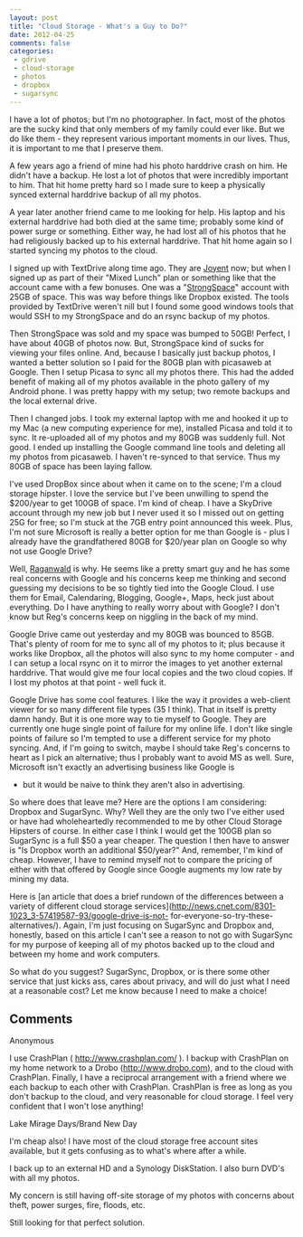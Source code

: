 ```yaml
---
layout: post
title: "Cloud Storage - What's a Guy to Do?"
date: 2012-04-25
comments: false
categories:
 - gdrive
 - cloud-storage
 - photos
 - dropbox
 - sugarsync
---
```

I have a lot of photos; but I'm no photographer.  In fact, most of the photos
are the sucky kind that only members of my family could ever like.  But we do
like them - they represent various important moments in our lives.  Thus, it
is important to me that I preserve them.  
  
A few years ago a friend of mine had his photo harddrive crash on him.  He
didn't have a backup.  He lost a lot of photos that were incredibly important
to him.  That hit home pretty hard so I made sure to keep a physically synced
external harddrive backup of all my photos.  
  
A year later another friend came to me looking for help.  His laptop and his
external harddrive had both died at the same time; probably some kind of power
surge or something.  Either way, he had lost all of his photos that he had
religiously backed up to his external harddrive.  That hit home again so I
started syncing my photos to the cloud.  
  
I signed up with TextDrive along time ago.  They are
[Joyent](http://www.joyent.com/) now; but when I signed up as part of their
"Mixed Lunch" plan or something like that the account came with a few bonuses.
One was a "[StrongSpace](https://www.strongspace.com/)" account with 25GB of
space.  This was way before things like Dropbox existed.  The tools provided
by TextDrive weren't nill but I found some good windows tools that would SSH
to my StrongSpace and do an rsync backup of my photos.  
  
Then StrongSpace was sold and my space was bumped to 50GB!  Perfect, I have
about 40GB of photos now.  But, StrongSpace kind of sucks for viewing your
files online.  And, because I basically just backup photos, I wanted a better
solution so I paid for the 80GB plan with picasaweb at Google.  Then I setup
Picasa to sync all my photos there.  This had the added benefit of making all
of my photos available in the photo gallery of my Android phone.  I was pretty
happy with my setup;  two remote backups and the local external drive.  
  
Then I changed jobs.  I took my external laptop with me and hooked it up to my
Mac (a new computing experience for me), installed Picasa and told it to sync.
It re-uploaded all of my photos and my 80GB was suddenly full.  Not good.  I
ended up installing the Google command line tools and deleting all my photos
from picasaweb.  I haven't re-synced to that service.  Thus my 80GB of space
has been laying fallow.  
  
I've used DropBox since about when it came on to the scene; I'm a cloud
storage hipster.  I love the service but I've been unwilling to spend the
$200/year to get 100GB of space.  I'm kind of cheap.  I have a SkyDrive
account through my new job but I never used it so I missed out on getting 25G
for free; so I'm stuck at the 7GB entry point announced this week.  Plus, I'm
not sure Microsoft is really a better option for me than Google is - plus I
already have the grandfathered 80GB for $20/year plan on Google so why not use
Google Drive?  
  
Well, [Raganwald](http://weblog.raganwald.com/) is why.  He seems like a
pretty smart guy and he has some real concerns with Google and his concerns
keep me thinking and second guessing my decisions to be so tightly tied into
the Google Cloud.  I use them for Email, Calendaring, Blogging, Google+, Maps,
heck just about everything.  Do I have anything to really worry about with
Google?  I don't know but Reg's concerns keep on niggling in the back of my
mind.  
  
Google Drive came out yesterday and my 80GB was bounced to 85GB.  That's
plenty of room for me to sync all of my photos to it; plus because it works
like Dropbox, all the photos will also sync to my home computer - and I can
setup a local rsync on it to mirror the images to yet another external
harddrive.  That would give me four local copies and the two cloud copies.  If
I lost my photos at that point - well fuck it.  
  
Google Drive has some cool features.  I like the way it provides a web-client
viewer for so many different file types (35 I think).  That in itself is
pretty damn handy.   But it is one more way to tie myself to Google.  They are
currently one huge single point of failure for my online life.  I don't like
single points of failure so I'm tempted to use a different service for my
photo syncing.  And, if I'm going to switch, maybe I should take Reg's
concerns to heart as I pick an alternative; thus I probably want to avoid MS
as well.  Sure, Microsoft isn't exactly an advertising business like Google is
- but it would be naive to think they aren't also in advertising.  
  
So where does that leave me?  Here are the options I am considering:  Dropbox
and SugarSync.  Why? Well they are the only two I've either used or have had
wholeheartedly recommended to me by other Cloud Storage Hipsters of course.
In either case I think I would get the 100GB plan so SugarSync is a full $50 a
year cheaper.  The question I then have to answer is "Is Dropbox worth an
additional $50/year?"  And, remember, I'm kind of cheap.  However, I have to
remind myself not to compare the pricing of either with that offered by Google
since Google augments my low rate by mining my data.  
  
Here is [an article that does a brief rundown of the differences between a
variety of different cloud storage
services](http://news.cnet.com/8301-1023_3-57419587-93/google-drive-is-not-
for-everyone-so-try-these-alternatives/).  Again, I'm just focusing on
SugarSync and Dropbox and, honestly, based on this article I can't see a
reason to not go with SugarSync for my purpose of keeping all of my photos
backed up to the cloud and between my home and work computers.  
  
So what do you suggest?  SugarSync, Dropbox, or is there some other service
that just kicks ass, cares about privacy, and will do just what I need at a
reasonable cost?  Let me know because I need to make a choice!  
  

## Comments

Anonymous

I use CrashPlan ( http://www.crashplan.com/ ). I backup with CrashPlan on my
home network to a Drobo (http://www.drobo.com), and to the cloud with
CrashPlan. Finally, I have a reciprocal arrangement with a friend where we
each backup to each other with CrashPlan. CrashPlan is free as long as you
don't backup to the cloud, and very reasonable for cloud storage. I feel very
confident that I won't lose anything!

Lake Mirage Days/Brand New Day

I'm cheap also! I have most of the cloud storage free account sites available,
but it gets confusing as to what's where after a while.  
  
I back up to an external HD and a Synology DiskStation. I also burn DVD's with
all my photos.  
  
My concern is still having off-site storage of my photos with concerns about
theft, power surges, fire, floods, etc.  
  
Still looking for that perfect solution.

